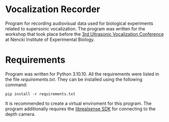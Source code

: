 # Vocalization Recorder
Program for recording audiovisual data used for biological experiments related to supersonic vocalization. The program was written for the workshop that took place before the [3rd Ultrasonic Vocalization Conference](https://nencki.edu.pl/3rd-ultrasonic-vocalization-conference/) at Nencki Institute of Experimental Biology.

# Requirements
Program was written for Python 3.10.10. All the requirements were listed in the file _requirements.txt_. They can be installed using the following command:
```
pip install -r requirements.txt
```
It is recommended to create a virtual enviroment for this program. The program additionally requires the [librealsense SDK](https://github.com/IntelRealSense/librealsense) for connecting to the depth camera.
